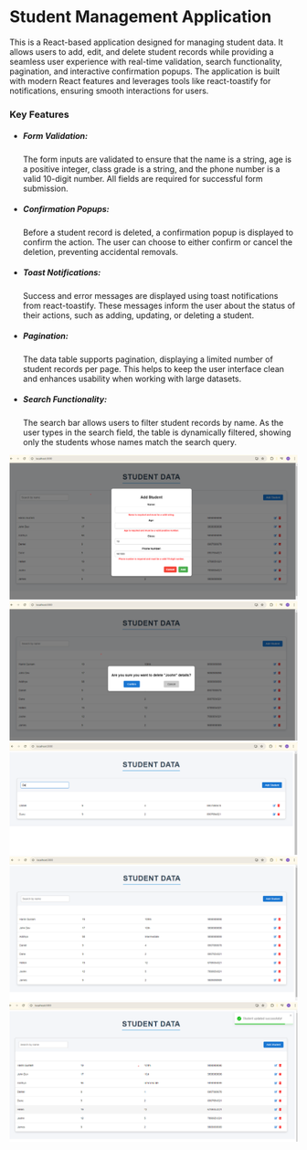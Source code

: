 # Student Management Application

This is a React-based application designed for managing student data. It allows users to add, edit, and delete student records while providing a seamless user experience with real-time validation, search functionality, pagination, and interactive confirmation popups. The application is built with modern React features and leverages tools like react-toastify for notifications, ensuring smooth interactions for users.

<h3>Key Features</h3>
<ul>
  <li><h5>Form Validation:</h5></li>
  <p>The form inputs are validated to ensure that the name is a string, age is a positive integer, class grade is a string, and the phone number is a valid 10-digit number. All fields are required for successful form submission.</p>


   <li><h5>Confirmation Popups:</h5></li>
  <p>Before a student record is deleted, a confirmation popup is displayed to confirm the action. The user can choose to either confirm or cancel the deletion, preventing accidental removals.</p>

   <li><h5>Toast Notifications:</h5></li>
  <p>Success and error messages are displayed using toast notifications from react-toastify. These messages inform the user about the status of their actions, such as adding, updating, or deleting a student.</p>

   <li><h5>Pagination:</h5></li>
  <p>The data table supports pagination, displaying a limited number of student records per page. This helps to keep the user interface clean and enhances usability when working with large datasets.</p>

  <li><h5>Search Functionality:</h5></li>
  <p>The search bar allows users to filter student records by name. As the user types in the search field, the table is dynamically filtered, showing only the students whose names match the search query.</p>
</ul>

  ![Logo](/SMS_validations.png)
 ![Logo](/SMS_confirmation.png)
 ![Logo](/SMS_search.png)
 ![Logo](/SMS_dashboard.png)
 ![Logo](/SMS_toast_messages.png)
